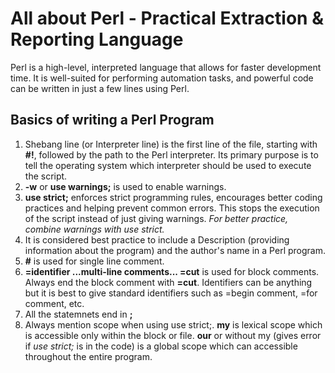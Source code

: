 # All about Perl - Practical Extraction & Reporting Language
Perl is a high-level, interpreted language that allows for faster development time. It is well-suited for performing automation tasks, and powerful code can be written in just a few lines using Perl.
## Basics of writing a Perl Program 
1. Shebang line (or Interpreter line) is the first line of the file, starting with **#!**, followed by the path to the Perl interpreter. Its primary purpose is to tell the operating system which interpreter should be used to execute the script.
2. **-w** or **use warnings;** is used to enable warnings.
3. **use strict;** enforces strict programming rules, encourages better coding practices and helping prevent common errors. This stops the execution of the script instead of just giving warnings. _For better practice, combine warnings with use strict._
4. It is considered best practice to include a Description (providing information about the program) and the author's name in a Perl program.
5. **#** is used for single line comment.
6. **=identifier ...multi-line comments... =cut** is used for block comments. Always end the block comment with **=cut**. Identifiers can be anything but it is best to give standard identifiers such as =begin comment, =for comment, etc.
7. All the statemnets end in **;**
8. Always mention scope when using use strict;. **my** is lexical scope which is accessible only within the block or file. **our** or without my (gives error if _use strict;_ is in the code) is a global scope which can accessible throughout the entire program.
